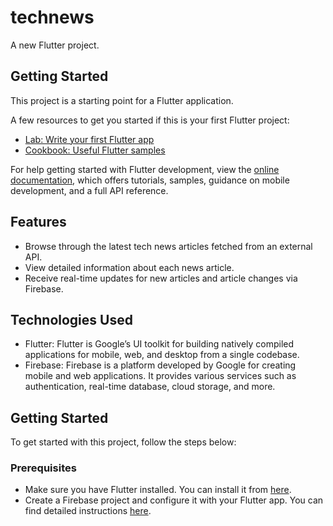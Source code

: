 # technews

A new Flutter project.

## Getting Started

This project is a starting point for a Flutter application.

A few resources to get you started if this is your first Flutter project:

- [Lab: Write your first Flutter app](https://docs.flutter.dev/get-started/codelab)
- [Cookbook: Useful Flutter samples](https://docs.flutter.dev/cookbook)

For help getting started with Flutter development, view the
[online documentation](https://docs.flutter.dev/), which offers tutorials,
samples, guidance on mobile development, and a full API reference.

## Features

- Browse through the latest tech news articles fetched from an external API.
- View detailed information about each news article.
- Receive real-time updates for new articles and article changes via Firebase.
  
## Technologies Used

- Flutter: Flutter is Google’s UI toolkit for building natively compiled applications for mobile, web, and desktop from a single codebase.
- Firebase: Firebase is a platform developed by Google for creating mobile and web applications. It provides various services such as authentication, real-time database, cloud storage, and more.

## Getting Started

To get started with this project, follow the steps below:

### Prerequisites

- Make sure you have Flutter installed. You can install it from [here](https://flutter.dev/docs/get-started/install).
- Create a Firebase project and configure it with your Flutter app. You can find detailed instructions [here](https://firebase.google.com/docs/flutter/setup).
